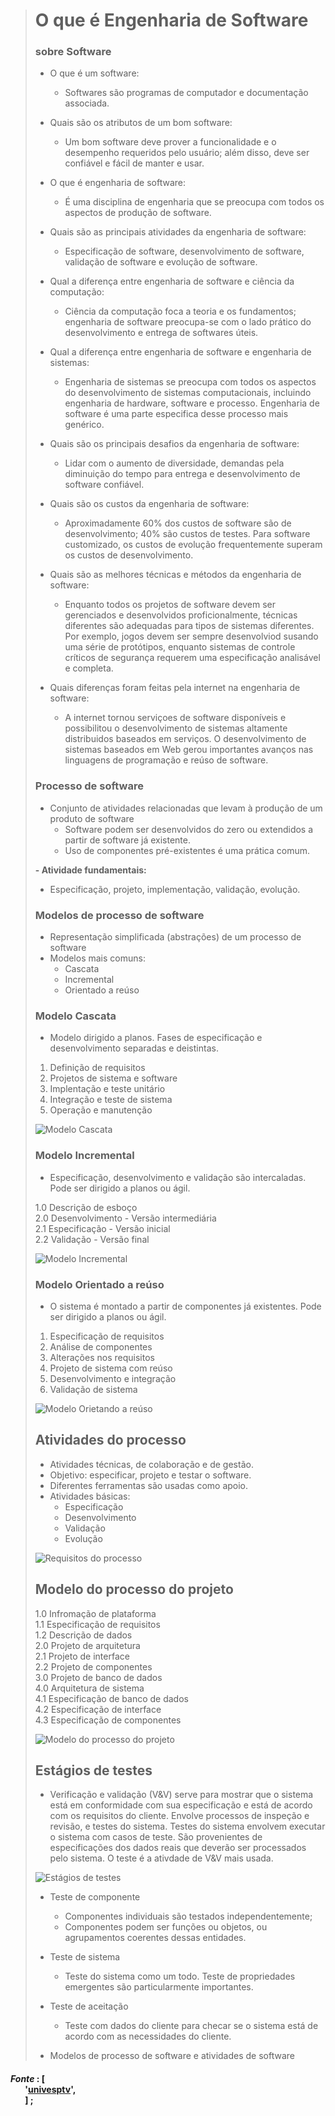> # O que é Engenharia de Software
>
> ### sobre Software
> - O que é um software:
>   - Softwares são programas de computador e documentação associada.
> 
> - Quais são os atributos de um bom software:
>   - Um bom software deve prover a funcionalidade e o desempenho requeridos pelo usuário; além disso, deve ser confiável e fácil de manter e usar.
>
> - O que é engenharia de software:
>   - É uma disciplina de engenharia que se preocupa com todos os aspectos de produção de software.
>
> - Quais são as principais atividades da engenharia de software:
>   - Especificação de software, desenvolvimento de software, validação de software e evolução de software.
>
> - Qual a diferença entre engenharia de software e ciência da computação:
>   - Ciência da computação foca a teoria e os fundamentos; engenharia de software preocupa-se com o lado prático do desenvolvimento e entrega de softwares úteis.
>
> - Qual a diferença entre engenharia de software e engenharia de sistemas:
>   - Engenharia de sistemas se preocupa com todos os aspectos do desenvolvimento de sistemas computacionais, incluindo engenharia de hardware, software e processo. Engenharia de software é uma parte especifica desse processo mais genérico.
>
> - Quais são os principais desafios da engenharia de software:
>   - Lidar com o aumento de diversidade, demandas pela diminuição do tempo para entrega e desenvolvimento de software confiável.
>
> - Quais são os custos da engenharia de software:
>   - Aproximadamente 60% dos custos de software são de desenvolvimento; 40% são custos de testes. Para software customizado, os custos de evolução frequentemente superam os custos de desenvolvimento.
>
> - Quais são as melhores técnicas e métodos da engenharia de software:
>   - Enquanto todos os projetos de software devem ser gerenciados e desenvolvidos proficionalmente, técnicas diferentes são adequadas para tipos de sistemas diferentes. Por exemplo, jogos devem ser sempre desenvolviod susando uma série de protótipos, enquanto sistemas de controle críticos de segurança requerem uma especificação analisável e completa.
>
> - Quais diferenças foram feitas pela internet na engenharia de software:
>   - A internet tornou serviçoes de software disponíveis e possibilitou o desenvolvimento de sistemas altamente distribuidos baseados em serviços. O desenvolvimento de sistemas baseados em Web gerou importantes avanços nas linguagens de programação e reúso de software.
>
> ### Processo de software
> - Conjunto de atividades relacionadas que levam à produção de um produto de software
>   - Software podem ser desenvolvidos do zero ou extendidos a partir de software já existente.
>   - Uso de componentes pré-existentes é uma prática comum.
>
> **- Atividade fundamentais:**
>   - Especificação, projeto, implementação, validação, evolução.
> 
> ### Modelos de processo de software
> - Representação simplificada (abstrações) de um processo de software
> - Modelos mais comuns:
>   - Cascata
>   - Incremental
>   - Orientado a reúso
>
> ### Modelo Cascata
> - Modelo dirigido  a planos. Fases de especificação e desenvolvimento separadas e deistintas.
> 
> 1. Definição de requisitos 
> 2. Projetos de sistema e software
> 3. Implentação e teste unitário
> 4. Integração e teste de sistema
> 5. Operação e manutenção 
>
> ![Modelo Cascata](https://www.researchgate.net/publication/325095424/figure/fig1/AS:625272382578688@1526087961797/Figura-1-Modelo-cascata-apresentado-por-Sommerville-2011.png)
>
> ### Modelo Incremental
> - Especificação, desenvolvimento e validação são intercaladas. Pode ser dirigido a planos ou ágil.
>
> 1.0 Descrição de esboço <br>
> 2.0 Desenvolvimento - Versão intermediária <br>
> 2.1 Especificação - Versão inicial <br>
> 2.2 Validação - Versão final <br> 
>
> ![Modelo Incremental](https://encrypted-tbn0.gstatic.com/images?q=tbn:ANd9GcQZok5EJR7ZavA_ebYaZ022h4SVoVByGM16sMMmWb2XSbGdDiu4a2ItnelQ6-6r6eli3_s&usqp=CAU)
>
> ### Modelo Orientado a reúso
> - O sistema é montado a partir de componentes já existentes. Pode ser dirigido a planos ou ágil.
>
> 1. Especificação de requisitos
> 2. Análise de componentes
> 3. Alterações nos requisitos
> 4. Projeto de sistema com reúso
> 5. Desenvolvimento e integração
> 6. Validação de sistema
>
> ![Modelo Orietando a reúso](https://encrypted-tbn0.gstatic.com/images?q=tbn:ANd9GcRKiOPhKzc5p6U-Bv2CZ5FgyrDzSRTHtCO7ow-frR1nFe6Hj0lhSp-rAEJCjzgAZMqtBw&usqp=CAU)
>
> 
> 
> ## Atividades do processo
> - Atividades técnicas, de colaboração e de gestão.
> - Objetivo: especificar, projeto e testar o software.
> - Diferentes ferramentas são usadas como apoio.
> - Atividades básicas:
>   - Especificação
>   - Desenvolvimento
>   - Validação
>   - Evolução
> 
> ![Requisitos do processo](https://blog-static.infra.grancursosonline.com.br/wp-content/uploads/2020/03/10121622/inni.png)
> 
> 
> ## Modelo do processo do projeto
> 1.0 Infromação de plataforma <br>
> 1.1 Especificação de requisitos <br>
> 1.2 Descrição de dados <br>
> 2.0 Projeto de arquitetura <br>
> 2.1 Projeto de interface <br>
> 2.2 Projeto de componentes <br>
> 3.0 Projeto de banco de dados <br>
> 4.0 Arquitetura de sistema <br>
> 4.1 Especificação de banco de dados <br>
> 4.2 Especificação de interface <br>
> 4.3 Especificação de componentes
> 
> ![Modelo do processo do projeto](https://encrypted-tbn1.gstatic.com/images?q=tbn:ANd9GcRyaDwOIVIAHpxCMJoZm79cwISadAsJ6oCrwKGjau75T9NjvY3A)
> 
> 
> ## Estágios de testes
> - Verificação e validação (V&V) serve para mostrar que o sistema está em conformidade com sua especificação e está de acordo com os requisitos do cliente. Envolve processos de inspeção e revisão, e testes do sistema. Testes do sistema envolvem executar o sistema com casos de teste. São provenientes de especificações dos dados reais que deverão ser processados pelo sistema. O teste é a ativdade de V&V mais usada.
> 
> ![Estágios de testes](image2.png)
>
> - Teste de componente
>   - Componentes individuais são testados independentemente;
>   - Componentes podem ser funções ou objetos, ou agrupamentos coerentes dessas entidades.
> - Teste de sistema
>   - Teste do sistema como um todo. Teste de propriedades emergentes são particularmente importantes.
> - Teste de aceitação
>   - Teste com dados do cliente para checar se o sistema está de acordo com as necessidades do cliente.
>
> 
>
> 
> 
> 
> 
> 
> 
> 
> 
> - Modelos de processo de software e atividades de software
>
> 


#### *Fonte* : [<br>&nbsp;&nbsp;&nbsp;&nbsp;&nbsp;&nbsp;&nbsp;'[univesptv](https://www.youtube.com/@univesptv)', <br>&nbsp;&nbsp;&nbsp;&nbsp;&nbsp;&nbsp;&nbsp;] ;